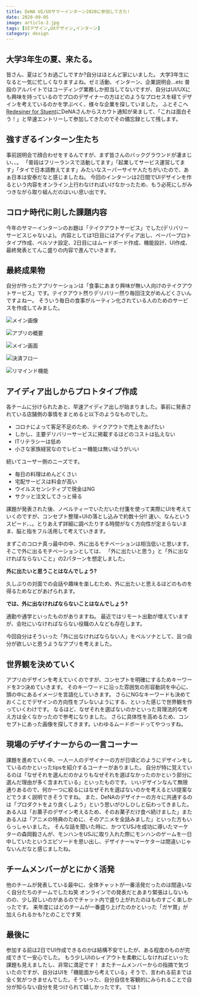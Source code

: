 ```yaml
---
title: DeNA UI/UXサマーインターン2020に参加してきた!
date: 2020-09-05
image: article-2.jpg
tags: [UIデザイン,UXデザイン,インターン]
category: design
---
```


## 大学3年生の夏、来たる。
皆さん、夏はどうお過ごしですか?自分はほとんど家にいました。
大学3年生になると一気に忙しくなりますよね。ゼミ活動、インターン、企業説明会...etc
普段のアルバイトではコーディング業務しか担当してないですが、自分はUI/UXにも興味を持っているのでプロのデザイナーの方はどのようなプロセスを経てデザインを考えているのかを学ぶべく、様々な企業を探していました。
ふとそこへ[Redesiner for Stuent](https://student.redesigner.jp/)にDeNAさんからスカウト通知が来まして、「これは面白そう！」と早速エントリーして参加してきたのでその備忘録として残します。

## 強すぎるインターン生たち
事前説明会で顔合わせをするんですが、まず皆さんのバックグラウンドが凄まじい、、。
「普段はフリーランスで活動してます」「起業してサービス運営してます」「タイで日本語教えてます」みたいなスーパーサイヤ人たちがいたので、あぁ日本は安泰だなと感じましたね。
今回のインターンは2日間でUIデザインを作るという内容をオンライン上行わなければいけなかったため、もう必死にしがみつきながら取り組んだのはいい思い出です。

## コロナ時代に則した課題内容
今年のサマーインターンのお題は「テイクアウトサービス」でした(デリバリーサービスじゃないよ)。
内容としては1日目にはアイディア出し、ペーパープロトタイプ作成、ペルソナ設定、2日目にはムードボード作成、機能設計、UI作成、最終発表とてんこ盛りの内容で進んでいきます。

## 最終成果物
自分が作ったアプリケーションは「食事にあまり興味が無い人向けのテイクアウトサービス」です。テイクアウト然りデリバリー然り毎回注文がめんどくさいんですよねー。
そういう毎日の食事がルーティン化されている人のためのサービスを作成してみました。
<p>
  <img src="https://drive.google.com/uc?export=view&id=18FTx-4g_uyZxZLTJRSC7rr2ki11WQZDZ" loading="lazy" alt="メイン画像"/>
</p>

<p>
  <img src="https://drive.google.com/uc?export=view&id=1MsmiZGOW1mUOdlZpv-qjomKDusPHRg2t" loading="lazy" alt="アプリの概要"/>
</p>

<p>
  <img src="https://drive.google.com/uc?export=view&id=1uuM4rWAyYCkjnr0290VWRGny4nIr6znt" loading="lazy" alt="メイン画面"/>
</p>

<p>
  <img src="https://drive.google.com/uc?export=view&id=1A39yOlPvkLHCV-86V2ZfDocSbl8yfmZn" loading="lazy" alt="決済フロー"/>
</p>

<p>
  <img src="https://drive.google.com/uc?export=view&id=1SK1BD8w-g_hVgadD41Y_uerajaHIwYNy" loading="lazy" alt="リマインド機能"/>
</p>


## アイディア出しからプロトタイプ作成
各チームに分けられたあと、早速アイディア出しが始まりました。事前に発表されている店舗側の事情をまとめると以下のようなものでした。
- コロナによって客足不足のため、テイクアウトで売上をあげたい
- しかし、主要デリバリーサービスに掲載するほどのコストは払えない
- ITリテラシーは低め
- 小さな家族経営なのでレビュー機能は無いほうがいい

続いてユーザー側のニーズです。

- 毎日の料理はめんどくさい
- 宅配サービスは料金が高い
- ウイルスセンシティブで現金はNG
- サクッと注文してさっと帰る

課題が発表された後、ノベルティーでいただいた付箋を使って実際にUIを考えていくのですが、コンセプト整理+UIの落とし込みで約数十分!!
速い、なんというスピード、、。とりあえず詳細に調べたりする時間がなく方向性が定まらないまま、脳と指をフル活用して考えていきます。

まずこのコロナ真っ最中の中、外に出るモチベーションは相当低いと思います。そこで外に出るモチベーションとしては、
「外に出たいと思う」と「外に出なければならないこと」の2パターンを想定しました。

**外に出たいと思うことはなんでしょう?**

久しぶりの対面での会話や趣味を楽しむため、外に出たいと思えるほどのものを得るためなどがあげられます。

**では、外に出なければならないことはなんでしょう?**

通勤や通学といったものがありますね。
最近ではリモート出勤が増えていますが、会社にいなければならない役職の人なども存在します。

今回自分はそういった「外に出なければならない人」をペルソナとして、且つ自分が欲しいと思うようなアプリを考えました。

## 世界観を決めていく
アプリのデザインを考えていくのですが、コンセプトを明確にするためキーワードを3つ決めていきます。
そのキーワードに沿った雰囲気の形容動詞を中心に、頭の中にあるイメージを言語化していきます。
さらにNGなキーワードも決めておくことでデザインの方向性をブレないようにする、といった感じで世界観を作っていくわけです。
なるほど、なぜそれを選ばないのかといった背理法的な考え方は全くなかったので参考になりました。
さらに具体性を高めるため、コンセプトにあった画像を探してきます。いわゆるムードボードってやつっすね。

## 現場のデザイナーからの一言コーナー
課題を進めていく中、一人一人のデザイナーの方が日頃どのようにデザインをしているのかといったtipsを紹介するコーナーがありました。
自分が特に覚えているのは「なぜそれを選んだのかよりもなぜそれを選ばなかったのかという部分に選んだ理由が多く含まれている」といったものです。
いいデザインなんて無限通りあるので、何か一つに絞るにはなぜそれを選ばないのかを考えるとUI提案などでうまく説明できそうですね。
また、DeNAのデザイナーの方々に共通するのは「プロダクトをより良くしよう」という思いがひしひしと伝わってきました。
ある人は「お菓子のデザイン考えるため、そのお菓子だけ食べ続けました」またある人は「アニメの特典のために、そのアニメを全話みました」といった方もいらっしゃいました。
そんな話を聞いた時に、かつてUSJを成功に導いたマーケターの森岡毅さんが、モンハンをUSJに取り入れた際にモンハンのゲームを一日中していたというエピソードを思い出し、デザイナー≒マーケターは間違いじゃないんだなと感じましたね。

## チームメンバーがとにかく活発
他のチームが発表している最中に、全体チャットが一番活発だったのは間違いなく自分たちのチームでしたね笑
オンラインでの発表だとあまり緊張はしないものの、少し寂しいのがあるのでチャット内で盛り上がれたのはものすごく楽しかったです。
来年度にはどのチームが一番盛り上げたのかといった「ガヤ賞」が加えられるかも?とのことです笑

## 最後に
参加する前は2日でUI作成できるのかは結構不安でしたが、ある程度のものが完成できて一安心でした。
もう少しUIのレイアウトを柔軟にしなければといった課題も見えましたし、非常に満足です！
またチームメンバーからの指摘で気づいたのですが、自分はUIを「機能面から考えている」そうで、言われる前までは全く気がつきませんでした。そういった、自分自信を客観的にみられることで自分が知らない自分を見つけられて嬉しかったです。
では！












